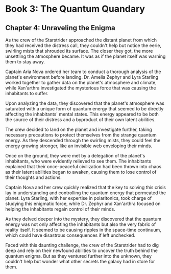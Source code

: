 # Book 3: The Quantum Quandary
## Chapter 4: Unraveling the Enigma

As the crew of the Starstrider approached the distant planet from which they had received the distress call, they couldn't help but notice the eerie, swirling mists that shrouded its surface. The closer they got, the more unsettling the atmosphere became. It was as if the planet itself was warning them to stay away.

Captain Aria Nova ordered her team to conduct a thorough analysis of the planet's environment before landing. Dr. Amelia Zephyr and Lyra Starling worked together to gather data on the planet's atmosphere and climate, while Xan'arthra investigated the mysterious force that was causing the inhabitants to suffer.

Upon analyzing the data, they discovered that the planet's atmosphere was saturated with a unique form of quantum energy that seemed to be directly affecting the inhabitants' mental states. This energy appeared to be both the source of their distress and a byproduct of their own latent abilities.

The crew decided to land on the planet and investigate further, taking necessary precautions to protect themselves from the strange quantum energy. As they descended through the swirling mists, they could feel the energy growing stronger, like an invisible web enveloping their minds.

Once on the ground, they were met by a delegation of the planet's inhabitants, who were evidently relieved to see them. The inhabitants explained that their once-peaceful civilization had been thrown into chaos as their latent abilities began to awaken, causing them to lose control of their thoughts and actions.

Captain Nova and her crew quickly realized that the key to solving this crisis lay in understanding and controlling the quantum energy that permeated the planet. Lyra Starling, with her expertise in polaritonics, took charge of studying this enigmatic force, while Dr. Zephyr and Xan'arthra focused on helping the inhabitants regain control of their minds.

As they delved deeper into the mystery, they discovered that the quantum energy was not only affecting the inhabitants but also the very fabric of reality itself. It seemed to be causing ripples in the space-time continuum, which could have disastrous consequences if left unchecked.

Faced with this daunting challenge, the crew of the Starstrider had to dig deep and rely on their newfound abilities to uncover the truth behind the quantum enigma. But as they ventured further into the unknown, they couldn't help but wonder what other secrets the galaxy had in store for them.